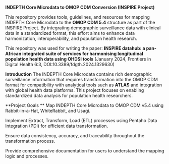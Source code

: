 **INDEPTH Core Microdata to OMOP CDM Conversion (INSPIRE Project)**

This repository provides tools, guidelines, and resources for mapping INDEPTH Core Microdata to the **OMOP CDM 5.4** structure as part of the INSPIRE Project. By integrating demographic surveillance data with clinical data in a standardized format, this effort aims to enhance data harmonization, interoperability, and population health research.

This repository was used for writing the paper:
**INSPIRE datahub: a pan-African integrated suite of services for harmonising longitudinal population health data using OHDSI tools**
(January 2024, Frontiers in Digital Health 6:3, DOI:10.3389/fdgth.2024.1329630)

**Introduction**
The INDEPTH Core Microdata contains rich demographic surveillance information that requires transformation into the OMOP CDM format for compatibility with analytical tools such as **ATLAS** and integration with global health data platforms. This project focuses on enabling standardized data analysis for population health researchers.

**Project Goals
**
Map INDEPTH Core Microdata to OMOP CDM v5.4 using Rabbit-in-a-Hat, WhiteRabbit, and Usagi.

Implement Extract, Transform, Load (ETL) processes using Pentaho Data Integration (PDI) for efficient data transformation.

Ensure data consistency, accuracy, and traceability throughout the transformation process.

Provide comprehensive documentation for users to understand the mapping logic and processes.
